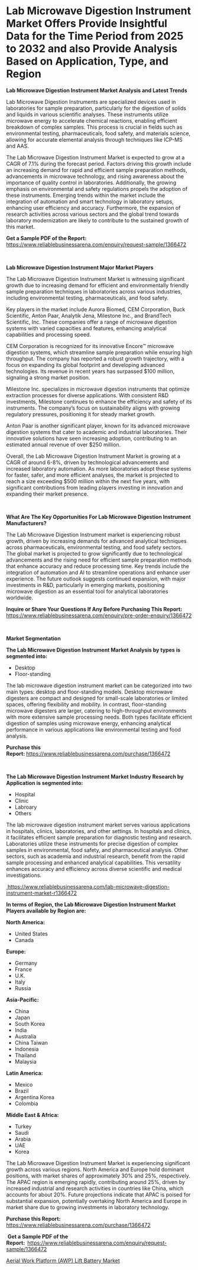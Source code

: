 <p><h1>Lab Microwave Digestion Instrument Market Offers Provide Insightful Data for the Time Period from 2025 to 2032 and also Provide Analysis Based on Application, Type, and Region</h1></p><p><strong>Lab Microwave Digestion Instrument Market Analysis and Latest Trends</strong></p>
<p><p>Lab Microwave Digestion Instruments are specialized devices used in laboratories for sample preparation, particularly for the digestion of solids and liquids in various scientific analyses. These instruments utilize microwave energy to accelerate chemical reactions, enabling efficient breakdown of complex samples. This process is crucial in fields such as environmental testing, pharmaceuticals, food safety, and materials science, allowing for accurate elemental analysis through techniques like ICP-MS and AAS.</p><p>The Lab Microwave Digestion Instrument Market is expected to grow at a CAGR of 7.1% during the forecast period. Factors driving this growth include an increasing demand for rapid and efficient sample preparation methods, advancements in microwave technology, and rising awareness about the importance of quality control in laboratories. Additionally, the growing emphasis on environmental and safety regulations propels the adoption of these instruments. Emerging trends within the market include the integration of automation and smart technology in laboratory setups, enhancing user efficiency and accuracy. Furthermore, the expansion of research activities across various sectors and the global trend towards laboratory modernization are likely to contribute to the sustained growth of this market.</p></p>
<p><strong>Get a Sample PDF of the Report:&nbsp;</strong> <a href="https://www.reliablebusinessarena.com/enquiry/request-sample/1366472?utm_campaign=3344&utm_medium=2&utm_source=Github&utm_content=ia&utm_term=22032025&utm_id=lab-microwave-digestion-instrument">https://www.reliablebusinessarena.com/enquiry/request-sample/1366472</a></p>
<p>&nbsp;</p>
<p><strong>Lab Microwave Digestion Instrument Major Market Players</strong></p>
<p><p>The Lab Microwave Digestion Instrument Market is witnessing significant growth due to increasing demand for efficient and environmentally friendly sample preparation techniques in laboratories across various industries, including environmental testing, pharmaceuticals, and food safety.</p><p>Key players in the market include Aurora Biomed, CEM Corporation, Buck Scientific, Anton Paar, Analytik Jena, Milestone Inc., and BrandTech Scientific, Inc. These companies offer a range of microwave digestion systems with varied capacities and features, enhancing analytical capabilities and processing speed.</p><p>CEM Corporation is recognized for its innovative Encore™ microwave digestion systems, which streamline sample preparation while ensuring high throughput. The company has reported a robust growth trajectory, with a focus on expanding its global footprint and developing advanced technologies. Its revenue in recent years has surpassed $100 million, signaling a strong market position.</p><p>Milestone Inc. specializes in microwave digestion instruments that optimize extraction processes for diverse applications. With consistent R&D investments, Milestone continues to enhance the efficiency and safety of its instruments. The company’s focus on sustainability aligns with growing regulatory pressures, positioning it for steady market growth.</p><p>Anton Paar is another significant player, known for its advanced microwave digestion systems that cater to academic and industrial laboratories. Their innovative solutions have seen increasing adoption, contributing to an estimated annual revenue of over $250 million.</p><p>Overall, the Lab Microwave Digestion Instrument Market is growing at a CAGR of around 6-8%, driven by technological advancements and increased laboratory automation. As more laboratories adopt these systems for faster, safer, and more efficient analyses, the market is projected to reach a size exceeding $500 million within the next five years, with significant contributions from leading players investing in innovation and expanding their market presence.</p></p>
<p>&nbsp;</p>
<p><strong>What Are The Key Opportunities For Lab Microwave Digestion Instrument Manufacturers?</strong></p>
<p><p>The Lab Microwave Digestion Instrument market is experiencing robust growth, driven by increasing demands for advanced analytical techniques across pharmaceuticals, environmental testing, and food safety sectors. The global market is projected to grow significantly due to technological advancements and the rising need for efficient sample preparation methods that enhance accuracy and reduce processing time. Key trends include the integration of automation and AI to streamline operations and enhance user experience. The future outlook suggests continued expansion, with major investments in R&D, particularly in emerging markets, positioning microwave digestion as an essential tool for analytical laboratories worldwide.</p></p>
<p><strong>Inquire or Share Your Questions If Any Before Purchasing This Report:</strong> <a href="https://www.reliablebusinessarena.com/enquiry/pre-order-enquiry/1366472?utm_campaign=3344&utm_medium=2&utm_source=Github&utm_content=ia&utm_term=22032025&utm_id=lab-microwave-digestion-instrument">https://www.reliablebusinessarena.com/enquiry/pre-order-enquiry/1366472</a></p>
<p>&nbsp;</p>
<p><strong>Market Segmentation</strong></p>
<p><strong>The Lab Microwave Digestion Instrument Market Analysis by types is segmented into:</strong></p>
<p><ul><li>Desktop</li><li>Floor-standing</li></ul></p>
<p><p>The lab microwave digestion instrument market can be categorized into two main types: desktop and floor-standing models. Desktop microwave digesters are compact and designed for small-scale laboratories or limited spaces, offering flexibility and mobility. In contrast, floor-standing microwave digesters are larger, catering to high-throughput environments with more extensive sample processing needs. Both types facilitate efficient digestion of samples using microwave energy, enhancing analytical performance in various applications like environmental testing and food analysis.</p></p>
<p><strong>Purchase this Report:&nbsp;</strong><a href="https://www.reliablebusinessarena.com/purchase/1366472?utm_campaign=3344&utm_medium=2&utm_source=Github&utm_content=ia&utm_term=22032025&utm_id=lab-microwave-digestion-instrument">https://www.reliablebusinessarena.com/purchase/1366472</a></p>
<p>&nbsp;</p>
<p><strong>The Lab Microwave Digestion Instrument Market Industry Research by Application is segmented into:</strong></p>
<p><ul><li>Hospital</li><li>Clinic</li><li>Labroary</li><li>Others</li></ul></p>
<p><p>The lab microwave digestion instrument market serves various applications in hospitals, clinics, laboratories, and other settings. In hospitals and clinics, it facilitates efficient sample preparation for diagnostic testing and research. Laboratories utilize these instruments for precise digestion of complex samples in environmental, food safety, and pharmaceutical analysis. Other sectors, such as academia and industrial research, benefit from the rapid sample processing and enhanced analytical capabilities. This versatility enhances accuracy and efficiency across diverse scientific and medical investigations.</p></p>
<p><a href="https://www.reliablebusinessarena.com/lab-microwave-digestion-instrument-market-r1366472?utm_campaign=3344&utm_medium=2&utm_source=Github&utm_content=ia&utm_term=22032025&utm_id=lab-microwave-digestion-instrument">&nbsp;https://www.reliablebusinessarena.com/lab-microwave-digestion-instrument-market-r1366472</a></p>
<p><strong>In terms of Region, the Lab Microwave Digestion Instrument Market Players available by Region are:</strong></p>
<p>
    <p> <strong> North America: </strong>
        <ul>
            <li>United States</li>
            <li>Canada</li>
        </ul>
        </p> 
    <p> <strong> Europe: </strong>
        <ul>
            <li>Germany</li>
            <li>France</li>
            <li>U.K.</li>
            <li>Italy</li>
            <li>Russia</li>
        </ul>
        </p> 
    <p> <strong> Asia-Pacific: </strong>
        <ul>
            <li>China</li>
            <li>Japan</li>
            <li>South Korea</li>
            <li>India</li>
            <li>Australia</li>
            <li>China Taiwan</li>
            <li>Indonesia</li>
            <li>Thailand</li>
            <li>Malaysia</li>
        </ul>
        </p> 
    <p> <strong> Latin America: </strong>
        <ul>
            <li>Mexico</li>
            <li>Brazil</li>
            <li>Argentina Korea</li>
            <li>Colombia</li>
        </ul>
        </p> 
    <p> <strong> Middle East & Africa: </strong>
        <ul>
            <li>Turkey</li>
            <li>Saudi</li>
            <li>Arabia</li>
            <li>UAE</li>
            <li>Korea</li>
        </ul>
    </p>
    </p>
<p><p>The Lab Microwave Digestion Instrument Market is experiencing significant growth across various regions. North America and Europe hold dominant positions, with market shares of approximately 30% and 25%, respectively. The APAC region is emerging rapidly, contributing around 25%, driven by increased industrial and research activities in countries like China, which accounts for about 20%. Future projections indicate that APAC is poised for substantial expansion, potentially overtaking North America and Europe in market share due to growing investments in laboratory technology.</p></p>
<p><strong>Purchase this Report: </strong><a href="https://www.reliablebusinessarena.com/purchase/1366472?utm_campaign=3344&utm_medium=2&utm_source=Github&utm_content=ia&utm_term=22032025&utm_id=lab-microwave-digestion-instrument">https://www.reliablebusinessarena.com/purchase/1366472</a></p>
<p>&nbsp;<strong>Get a Sample PDF of the Report:&nbsp;&nbsp;</strong><a href="https://www.reliablebusinessarena.com/enquiry/request-sample/1366472?utm_campaign=3344&utm_medium=2&utm_source=Github&utm_content=ia&utm_term=22032025&utm_id=lab-microwave-digestion-instrument">https://www.reliablebusinessarena.com/enquiry/request-sample/1366472</a></p>
<p><strong></strong></p>
<p><p><a href="https://github.com/merkinedry7b/Market-Research-Report-List-1/blob/main/aerial-work-platform-awp-lift-battery-market.md?utm_campaign=3344&utm_medium=2&utm_source=Github&utm_content=ia&utm_term=22032025&utm_id=lab-microwave-digestion-instrument">Aerial Work Platform (AWP) Lift Battery Market</a></p></p>